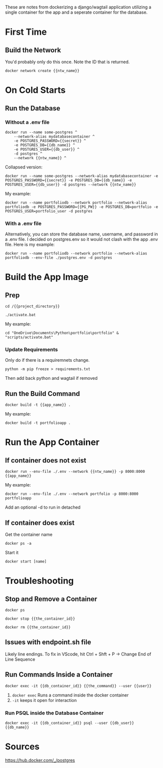These are notes from dockerizing a django/wagtail application utilizing a single container for the app and a seperate container for the database.

# First Time

## Build the Network
You'd probably only do this once. Note the ID that is returned. 
```
docker network create {{ntw_name}}
```

# On Cold Starts

## Run the Database
### Without a .env file
```
docker run --name some-postgres ^
	--network-alias mydatabasecontainer ^
	-e POSTGRES_PASSWORD={{secret}} ^
	-e POSTGRES_DB={{db_name}} ^
	-e POSTGRES_USER={{db_user}} ^
	-d postgres ^
	--network {{ntw_name}} ^
```
Collapsed version:
```
docker run --name some-postgres --network-alias mydatabasecontainer -e POSTGRES_PASSWORD={{secret}} -e POSTGRES_DB={{db_name}} -e POSTGRES_USER={{db_user}} -d postgres --network {{ntw_name}} 
```
My example:
```
docker run --name portfoliodb --network portfolio --network-alias portfoliodb -e POSTGRES_PASSWORD={{PG_PW}} -e POSTGRES_DB=portfolio -e POSTGRES_USER=portfolio_user -d postgres
```
### With a .env file
Alternatively, you can store the database name, username, and password in a .env file. I decided on postgres.env so it would not clash with the app .env file. Here is my example:
```
docker run --name portfoliodb --network portfolio --network-alias portfoliodb --env-file ./postgres.env -d postgres
```

# Build the App Image

## Prep
```
cd /{{project_directory}}
```
```
./activate.bat
```
My example:
```
cd "OneDrive\Documents\Python\portfolio\portfolio" & "scripts/activate.bat"
```
### Update Requirements
Only do if there is a requiremnets change.
```
python -m pip freeze > requirements.txt
```
Then add back python and wagtail if removed

## Run the Build Command
```
docker build -t {{app_name}} .
```
My example:
```
docker build -t portfolioapp .
```

# Run the App Container
## If container does not exist
```
docker run --env-file ./.env --network {{ntw_name}} -p 8000:8000 {{app_name}}
```
My example:
``` 
docker run --env-file ./.env --network portfolio -p 8000:8000 portfolioapp
```
Add an optional -d to run in detached
## If container does exist
Get the container name
```
docker ps -a
```
Start it 
```
docker start [name]
```

# Troubleshooting

## Stop and Remove a Container
```
docker ps
```
```
docker stop {{the_container_id}}
```
```
docker rm {{the_container_id}}
```

## Issues with endpoint.sh file 
Likely line endings. To fix in VScode, hit Ctrl + Shft + P -> Change End of Line Sequence

## Run Commands Inside a Container
```
docker exec -it {{db_container_id}} {{the_command}} --user {{user}}
```
1. `docker exec` Runs a command inside the docker container
2. `-it` keeps it open for interaction

### Run PSQL inside the Database Container
```
docker exec -it {{db_container_id}} psql --user {{db_user}} {{db_name}}
```


# Sources

https://hub.docker.com/_/postgres

